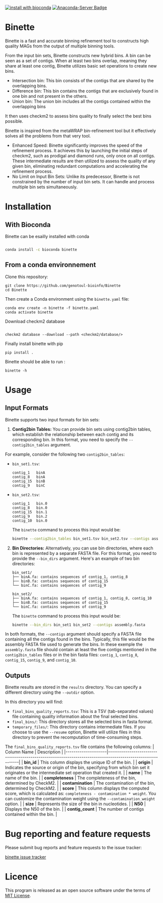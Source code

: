 [![install with bioconda](https://img.shields.io/badge/install%20with-bioconda-brightgreen.svg?style=flat)](http://bioconda.github.io/recipes/binette/README.html)  [![Anaconda-Server Badge](https://anaconda.org/bioconda/binette/badges/downloads.svg)](https://anaconda.org/bioconda/binette)

# Binette 

Binette is a fast and accurate binning refinement tool to constructs high quality MAGs from the output of multiple binning tools.

From the input bin sets, Binette constructs new hybrid bins. A bin can be seen as a set of contigs. When at least two bins overlap, meaning they share at least one contig, Binette utilizes basic set operations to create new bins.
- Intersection bin: This bin consists of the contigs that are shared by the overlapping bins. 
- Difference bin: This bin contains the contigs that are exclusively found in one bin and not present in the others.
- Union bin: The union bin includes all the contigs contained within the overlapping bins

It then uses checkm2 to assess bins quality to finally select the best bins possible.

Binette is inspired from the metaWRAP bin-refinement tool but it effectively solves all the problems from that very tool. 
- Enhanced Speed: Binette significantly improves the speed of the refinement process. It achieves this by launching the initial steps of checkm2, such as prodigal and diamond runs, only once on all contigs. These intermediate results are then utilized to assess the quality of any given bin, eliminating redundant computations and accelerating the refinement process.
- No Limit on Input Bin Sets: Unlike its predecessor, Binette is not constrained by the number of input bin sets. It can handle and process multiple bin sets simultaneously.
<!-- - Bin selection have been improved. It selects the best bins in a more accurate and elegant manner.
- It is easier to use. -->

# Installation

## With Bioconda

Binette can be esailly installed with conda 

```bash

conda install -c bioconda binette

```

## From a conda environnement

Clone this repository: 
```
git clone https://github.com/genotoul-bioinfo/Binette
cd Binette
```

Then create a Conda environment using the `binette.yaml` file:
```
conda env create -n binette -f binette.yaml
conda activate binette 
```

Download checkm2 database

```

checkm2 database --download --path <checkm2/database/>
```

Finally install binette with pip

```
pip install .
```

Binette should be able to run :

```
binette -h
```


<!-- ## Running binette using a singularity image

Singularity version 3 or above must be installed. See [here](https://sylabs.io/guides/3.7/user-guide/quick_start.html#quick-installation-steps) how to install Singularity >=v3.

Git clone binette repository and build the singularity image. 

```
git clone https://github.com/genotoul-bioinfo/Binette
cd Binette
sudo singularity build binette.sif singularity_recipe
```

Then if the build succesfully finished, you should be able to run Binette:

```
singularity exec binette.sif binette -h
``` -->

# Usage 

## Input Formats

Binette supports two input formats for bin sets: 

1. **Contig2bin Tables:** You can provide bin sets using contig2bin tables, which establish the relationship between each contig and its corresponding bin. In this format, you need to specify the `--contig2bin_tables` argument. 

For example, consider the following two `contig2bin_tables`:

- `bin_set1.tsv`:

    ```tsv
    contig_1   binA
    contig_8   binA
    contig_15  binB
    contig_9   binC
    ```
    
- `bin_set2.tsv`:

    ```tsv
    contig_1   bin.0
    contig_8   bin.0
    contig_15  bin.1
    contig_9   bin.2
    contig_10  bin.0
    ```
    
    The `binette` command to process this input would be:
    
    ```bash
    binette --contig2bin_tables bin_set1.tsv bin_set2.tsv --contigs assembly.fasta
    ```

2. **Bin Directories:** Alternatively, you can use bin directories, where each bin is represented by a separate FASTA file. For this format, you need to provide the `--bin_dirs` argument. Here's an example of two bin directories:

    ```
    bin_set1/
    ├── binA.fa: contains sequences of contig_1, contig_8
    ├── binB.fa: contains sequences of contig_15
    └── binC.fa: contains sequences of contig_9
    ```
    
    ```
    bin_set2/
    ├── binA.fa: contains sequences of contig_1, contig_8, contig_10
    ├── binB.fa: contains sequences of contig_15
    └── binC.fa: contains sequences of contig_9
    ```
    
    The `binette` command to process this input would be:
    
    ```bash
    binette --bin_dirs bin_set1 bin_set2 --contigs assembly.fasta
    ```

In both formats, the `--contigs` argument should specify a FASTA file containing all the contigs found in the bins. Typically, this file would be the assembly FASTA file used to generate the bins. In these exemple the `assembly.fasta` file should contain at least the five contigs mentioned in the `contig2bin_tables` files or in the bin fasta files: `contig_1`, `contig_8`, `contig_15`, `contig_9`, and `contig_10`.

## Outputs

Binette results are stored in the `results` directory. You can specify a different directory using the `--outdir` option.

In this directory you will find:
- `final_bins_quality_reports.tsv`: This is a TSV (tab-separated values) file containing quality information about the final selected bins.
- `final_bins/`: This directory stores all the selected bins in fasta format.
- `temporary_files/`: This directory contains intermediate files. If you choose to use the `--resume` option, Binette will utilize files in this directory to prevent the recomputation of time-consuming steps.


The `final_bins_quality_reports.tsv` file contains the following columns:
| Column Name         | Description                                                                                                  |
|---------------------|--------------------------------------------------------------------------------------------------------------|
| **bin_id**          | This column displays the unique ID of the bin.                                                             |
| **origin**          | Indicates the source or origin of the bin, specifying from which bin set it originates or the intermediate set operation that created it. |
| **name**            | The name of the bin.                                                                                        |
| **completeness**    | The completeness of the bin, determined by CheckM2.                                                         |
| **contamination**   | The contamination of the bin, determined by CheckM2.                                                       |
| **score**           | This column displays the computed score, which is calculated as: `completeness - contamination * weight`. You can customize the contamination weight using the `--contamination_weight` option. |
| **size**            | Represents the size of the bin in nucleotides.                                                              |
| **N50**             | Displays the N50 of the bin.                                                                                |
| **contig_count**    | The number of contigs contained within the bin.                                                             |

# Bug reporting and feature requests

Please submit bug reports and feature requests to the issue tracker:

[binette issue tracker](https://github.com/genotoul-bioinfo/Binette/issues)

# Licence

This program is released as an open source software under the terms of [MIT License](https://forgemia.inra.fr/jean.mainguy/binette/-/raw/main/LICENSE).

